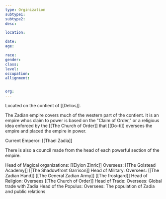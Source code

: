 ```yaml
---
type: Orginization
subtype1:
subtype2:
desc:

location:

date:
age:

race:
gender:
class:
level:
occupation:
allignment:


org: 
---
```

Located on the contient of [[Delios]].

The Zadian empire covers much of the western part of the contient. It is an empire whos claim to power is based on the  "Claim of Order," or a religious idea enforced by the [[The Church of Order]] that [[Do-ti]] oversees the empire and placed the empire in power.

Current Emperor: [[Thael Zadia]]

There is also a council made from the head of each powerful section of the empire.

Head of Magical organizations: [[Elyion Zinric]]
Oversees:
	[[The Golstead Academy]]
	[[The Shadowfront Garrison]]
Head of Military:
Oversees:
	[[The Zadian Hand]]
	[[The General Zadian Army]]
	[[The frostgard]]
Head of Religion:
Oversees
	[[The Church of Order]]
Head of Trade:
Oversees:
	Global trade with Zadia
Head of the Populus:
Oversees:
	The population of Zadia and public relations
